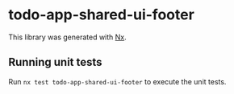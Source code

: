 # todo-app-shared-ui-footer

This library was generated with [Nx](https://nx.dev).

## Running unit tests

Run `nx test todo-app-shared-ui-footer` to execute the unit tests.
